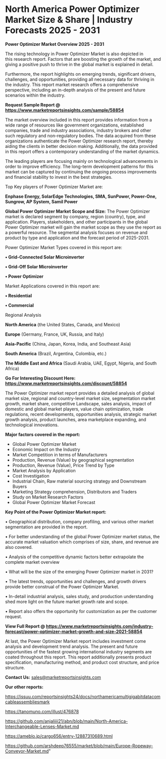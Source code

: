 # North America Power Optimizer Market Size & Share | Industry Forecasts 2025 - 2031

<Strong> Power Optimizer Market Overview 2025 - 2031</strong>

The rising technology in Power Optimizer Market is also depicted in this research report. Factors that are boosting the growth of the market, and giving a positive push to thrive in the global market is explained in detail.

Furthermore, the report highlights on emerging trends, significant drivers, challenges, and opportunities, providing all necessary data for thriving in the industry. This report market research offers a comprehensive perspective, including an in-depth analysis of the present and future scenarios within the industry.

<strong>Request Sample Report @ <a href=https://www.marketreportsinsights.com/sample/58854>https://www.marketreportsinsights.com/sample/58854</a></strong>

The market overview included in this report provides information from a wide range of resources like government organizations, established companies, trade and industry associations, industry brokers and other such regulatory and non-regulatory bodies. The data acquired from these organizations authenticate the Power Optimizer research report, thereby aiding the clients in better decision making. Additionally, the data provided in this report offers a contemporary understanding of the market dynamics.

The leading players are focusing mainly on technological advancements in order to improve efficiency. The long-term development patterns for this market can be captured by continuing the ongoing process improvements and financial stability to invest in the best strategies.

Top Key players of Power Optimizer Market are:

<strong>Enphase Energy, SolarEdge Technologies, SMA, SunPower, Power-One, Sungrow, AP System, Samil Power</strong>

<strong><b>Global Power Optimizer Market Scope and Size:</b></strong>
The Power Optimizer market is declared segment by company, region (country), type, and application. Players, stakeholders, and other participants in the global Power Optimizer market will gain the market scope as they use the report as a powerful resource. The segmental analysis focuses on revenue and product by type and application and the forecast period of 2025-2031.

Power Optimizer Market Types covered in this report are:

<strong>• Grid-Connected Solar Microinverter

• Grid-Off Solar Microinverter

• Power Optimizer</strong>

Market Applications covered in this report are:

<strong>• Residential

• Commercial</strong> 

Regional Analysis

<strong>North America</strong> (the United States, Canada, and Mexico)

<strong>Europe</strong> (Germany, France, UK, Russia, and Italy)

<strong>Asia-Pacific</strong> (China, Japan, Korea, India, and Southeast Asia)

<strong>South America</strong> (Brazil, Argentina, Colombia, etc.)

<strong>The Middle East and Africa</strong> (Saudi Arabia, UAE, Egypt, Nigeria, and South Africa)

<strong>Go For Interesting Discount Here: <a href=https://www.marketreportsinsights.com/discount/58854>https://www.marketreportsinsights.com/discount/58854</a></strong>

The Power Optimizer market report provides a detailed analysis of global market size, regional and country-level market size, segmentation market growth, market share, competitive Landscape, sales analysis, impact of domestic and global market players, value chain optimization, trade regulations, recent developments, opportunities analysis, strategic market growth analysis, product launches, area marketplace expanding, and technological innovations.

<strong><b>Major factors covered in the report:</b></strong>
<ul>
  <li>Global Power Optimizer Market </li>
  <li>Economic Impact on the Industry</li>
  <li>Market Competition in terms of Manufacturers</li>
  <li>Production, Revenue (Value) by geographical segmentation</li>
  <li>Production, Revenue (Value), Price Trend by Type</li>
  <li>Market Analysis by Application</li>
  <li>Cost Investigation</li>
  <li>Industrial Chain, Raw material sourcing strategy and Downstream Buyers</li>
  <li>Marketing Strategy comprehension, Distributors and Traders</li>
  <li>Study on Market Research Factors</li>
  <li>Global Power Optimizer Market Forecast</li>
</ul>

<strong><b>Key Point of the Power Optimizer Market report:</b></strong>

• Geographical distribution, company profiling, and various other market segmentation are provided in the report.

• For better understanding of the global Power Optimizer market status, the accurate market valuation which comprises of size, share, and revenue are also covered.

• Analysis of the competitive dynamic factors better extrapolate the complete market overview

• What will be the size of the emerging Power Optimizer market in 2031?

• The latest trends, opportunities and challenges, and growth drivers provide better construal of the Power Optimizer Market.

• In-detail industrial analysis, sales study, and production understanding shed more light on the future market growth rate and scope.

• Report also offers the opportunity for customization as per the customer request.

<strong><b>View Full Report @ <a href=https://www.marketreportsinsights.com/industry-forecast/power-optimizer-market-growth-and-size-2021-58854>https://www.marketreportsinsights.com/industry-forecast/power-optimizer-market-growth-and-size-2021-58854</a></b></strong>


At last, the Power Optimizer Market report includes investment come analysis and development trend analysis. The present and future opportunities of the fastest growing international industry segments are coated throughout this report. This report additionally presents product specification, manufacturing method, and product cost structure, and price structure.

<strong>Contact Us:</strong>
sales@marketreportsinsights.com

<strong>Our other reports:</strong>

<a href=https://issuu.com/reportsinsights24/docs/northamericamultigigabitdatacomcableassembliesmark>https://issuu.com/reportsinsights24/docs/northamericamultigigabitdatacomcableassembliesmark</a>

<a href=https://tanomuno.com/illust/476878>https://tanomuno.com/illust/476878</a>

<a href=https://github.com/anjaliiii21/abn/blob/main/North-America-Interchangeable-Lenses-Market.md>https://github.com/anjaliiii21/abn/blob/main/North-America-Interchangeable-Lenses-Market.md</a>

<a href=https://ameblo.jp/cargo656/entry-12887310689.html>https://ameblo.jp/cargo656/entry-12887310689.html</a>

<a href=https://github.com/arshdeep76555/market/blob/main/Europe-Ropeway-Conveyor-Market.md>https://github.com/arshdeep76555/market/blob/main/Europe-Ropeway-Conveyor-Market.md</a>"
